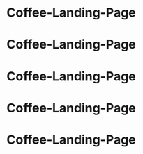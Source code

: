 # Coffee-Landing-Page
# Coffee-Landing-Page
# Coffee-Landing-Page
# Coffee-Landing-Page
# Coffee-Landing-Page
